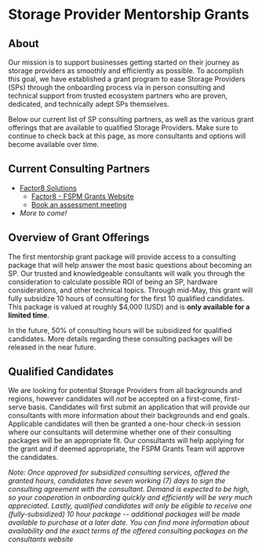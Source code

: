 # Storage Provider Mentorship Grants
## About
Our mission is to support businesses getting started on their journey as storage providers as smoothly and efficiently as possible. To accomplish this goal, we have established a grant program to ease Storage Providers (SPs) through the onboarding process via in person consulting and technical support from trusted ecosystem partners who are proven, dedicated, and technically adept SPs themselves. 

Below our current list of SP consulting partners, as well as the various grant offerings that are available to qualified Storage Providers. Make sure to continue to check back at this page, as more consultants and options will become available over time. 

## Current Consulting Partners
* [Factor8 Solutions](https://factor8.io/) 
    * [Factor8 - FSPM Grants Website](https://factor8.io/fspm-grant.html) 
    * [Book an assessment meeting](https://factor8.typeform.com/fspm-sched)
* _More to come!_


## Overview of Grant Offerings
The first mentorship grant package will provide access to a consulting package that will help answer the most basic questions about becoming an SP. Our trusted and knowledgeable consultants will walk you through the consideration to calculate possible ROI of being an SP, hardware considerations, and other technical topics. Through mid-May, this grant will fully subsidize 10 hours of consulting for the first 10 qualified candidates. This package is valued at roughly $4,000 (USD) and is **only available for a limited time**.

In the future, 50% of consulting hours will be subsidized for qualified candidates. More details regarding these consulting packages will be released in the near future. 

## Qualified Candidates 
We are looking for potential Storage Providers from all backgrounds and regions, however candidates will *not* be accepted on a first-come, first-serve basis. Candidates will first submit an application that will provide our consultants with more information about their backgrounds and end goals. Applicable candidates will then be granted a one-hour check-in session where our consultants will determine whether one of their consulting packages will be an appropriate fit. Our consultants will help applying for the grant and if deemed appropriate, the FSPM Grants Team will approve the candidates.

_Note: Once approved for subsidized consulting services, offered the granted hours, candidates have seven working (7) days to sign the consulting agreement with the consultant. Demand is expected to be high, so your cooperation in onboarding quickly and efficiently will be very much appreciated. Lastly, qualified candidates will only be eligible to receive one (fully-subsidized) 10 hour package -- additional packages will be made available to purchase at a later date. You can find more information about availability and the exact terms of the offered consulting packages on the consultants website_
